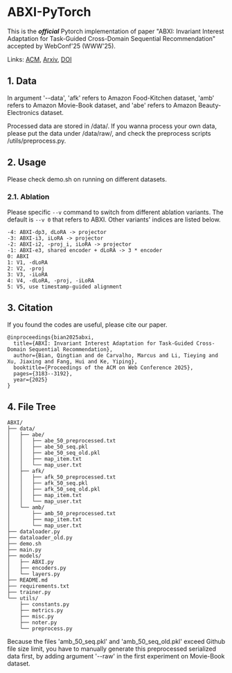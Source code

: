 # ABXI-PyTorch

This is the ***official*** Pytorch implementation of paper "ABXI: Invariant Interest Adaptation for Task-Guided Cross-Domain Sequential Recommendation" accepted by WebConf'25 (WWW'25).

Links: [ACM](https://dl.acm.org/doi/10.1145/3696410.3714819), [Arxiv](https://arxiv.org/abs/2501.15118), [DOI](https://doi.org/10.1145/3696410.3714819)


## 1. Data
In argument '--data', 'afk' refers to Amazon Food-Kitchen dataset, 'amb' refers to Amazon Movie-Book dataset, and 'abe' refers to Amazon Beauty-Electronics dataset.

Processed data are stored in /data/. If you wanna process your own data, please put the data under /data/raw/, and check the preprocess scripts /utils/preprocess.py.

## 2. Usage
Please check demo.sh on running on different datasets.

### 2.1. Ablation

Please specific `--v` command to switch from different ablation variants. The default is `--v 0` that refers to ABXI. Other variants' indices are listed below.

    -4: ABXI-dp3, dLoRA -> projector
    -3: ABXI-i3, iLoRA -> projector
    -2: ABXI-i2, -proj_i, iLoRA -> projector
    -1: ABXI-e3, shared encoder + dLoRA -> 3 * encoder
    0: ABXI
    1: V1, -dLoRA
    2: V2, -proj
    3: V3, -iLoRA
    4: V4, -dLoRA, -proj, -iLoRA
    5: V5, use timestamp-guided alignment


## 3. Citation

If you found the codes are useful, please cite our paper.

    @inproceedings{bian2025abxi,
      title={ABXI: Invariant Interest Adaptation for Task-Guided Cross-Domain Sequential Recommendation},
      author={Bian, Qingtian and de Carvalho, Marcus and Li, Tieying and Xu, Jiaxing and Fang, Hui and Ke, Yiping},
      booktitle={Proceedings of the ACM on Web Conference 2025},
      pages={3183--3192},
      year={2025}
    }


## 4. File Tree

    ABXI/
    ├── data/
    │   ├── abe/
    │   │   ├── abe_50_preprocessed.txt
    │   │   ├── abe_50_seq.pkl
    │   │   ├── abe_50_seq_old.pkl
    │   │   ├── map_item.txt
    │   │   └── map_user.txt
    │   ├── afk/
    │   │   ├── afk_50_preprocessed.txt
    │   │   ├── afk_50_seq.pkl
    │   │   ├── afk_50_seq_old.pkl
    │   │   ├── map_item.txt
    │   │   └── map_user.txt
    │   └── amb/
    │       ├── amb_50_preprocessed.txt
    │       ├── map_item.txt
    │       └── map_user.txt
    ├── dataloader.py
    ├── dataloader_old.py
    ├── demo.sh
    ├── main.py
    ├── models/
    │   ├── ABXI.py
    │   ├── encoders.py
    │   └── layers.py
    ├── README.md
    ├── requirements.txt
    ├── trainer.py
    └── utils/
        ├── constants.py
        ├── metrics.py
        ├── misc.py
        ├── noter.py
        └── preprocess.py


Because the files 'amb_50_seq.pkl' and 'amb_50_seq_old.pkl' exceed Github file size limit, you have to manually generate this preprocessed serialized data first, by adding argument '--raw' in the first experiment on Movie-Book dataset.